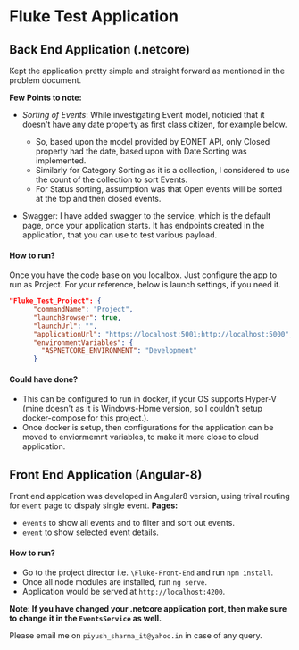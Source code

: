 # Fluke Test Application

## Back End Application (.netcore)
Kept the application pretty simple and straight forward as mentioned in the problem document.

**Few Points to note:**

- *Sorting of Events*: 
   While investigating Event model, noticied that it doesn't have any date property as first class citizen, for example below. 
   - So, based upon the model provided by EONET API, only Closed property had the date, based upon with Date Sorting was implemented. 
   - Similarly for Category Sorting as it is a collection, I considered to use the count of the collection to sort Events. 
   - For Status sorting, assumption was that Open events will be sorted at the top and then closed events.

- Swagger: 
  I have added swagger to the service, which is the default page, once your application starts. It has endpoints created in the application, that you can use to test various payload.

#### How to run?

Once you have the code base on you localbox. Just configure the app to run as Project. For your reference, below is launch settings, if you need it.

```json
"Fluke_Test_Project": {
      "commandName": "Project",
      "launchBrowser": true,
      "launchUrl": "",
      "applicationUrl": "https://localhost:5001;http://localhost:5000",
      "environmentVariables": {
        "ASPNETCORE_ENVIRONMENT": "Development"
      }
```

#### Could have done?
- This can be configured to run in docker, if your OS supports Hyper-V (mine doesn't as it is Windows-Home version, so I couldn't setup docker-compose for this project.).
- Once docker is setup, then configurations for the application can be moved to enviormemnt variables, to make it more close to cloud application.

## Front End Application (Angular-8)

Front end applcation was developed in Angular8 version, using trival routing for `event` page to dispaly single event.
**Pages:**
- `events` to show all events and to filter and sort out events.
- `event` to show selected event details.

#### How to run?
- Go to the project director i.e. `\Fluke-Front-End` and run `npm install`.
- Once all node modules are installed, run `ng serve`.
- Application would be served at `http://localhost:4200`.

**Note: If you have changed your .netcore application port, then make sure to change it in the `EventsService` as well.**


Please email me on `piyush_sharma_it@yahoo.in` in case of any query.